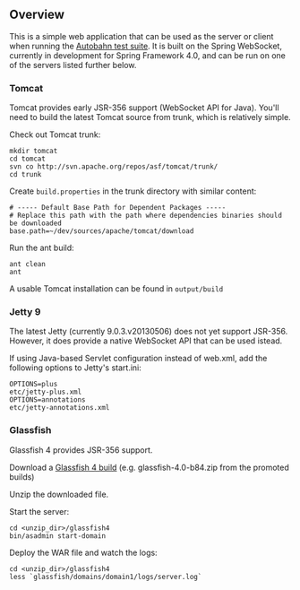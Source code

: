 
## Overview

This is a simple web application that can be used as the server or client when running the [Autobahn test suite](http://autobahn.ws/testsuite). It is built on the Spring WebSocket, currently in development for Spring Framework 4.0, and can be run on one of the servers listed further below.

### Tomcat

Tomcat provides early JSR-356 support (WebSocket API for Java). You'll need to build the latest Tomcat source from trunk, which is relatively simple.

Check out Tomcat trunk:

    mkdir tomcat
    cd tomcat
    svn co http://svn.apache.org/repos/asf/tomcat/trunk/
    cd trunk

Create `build.properties` in the trunk directory with similar content:

    # ----- Default Base Path for Dependent Packages -----
    # Replace this path with the path where dependencies binaries should be downloaded
    base.path=~/dev/sources/apache/tomcat/download

Run the ant build:

    ant clean
    ant

A usable Tomcat installation can be found in `output/build`

### Jetty 9

The latest Jetty (currently 9.0.3.v20130506) does not yet support JSR-356. However, it does provide a native WebSocket API that can be used istead.

If using Java-based Servlet configuration instead of web.xml, add the following options to Jetty's start.ini:

    OPTIONS=plus
    etc/jetty-plus.xml
    OPTIONS=annotations
    etc/jetty-annotations.xml

### Glassfish

Glassfish 4 provides JSR-356 support.

Download a [Glassfish 4 build](http://dlc.sun.com.edgesuite.net/glassfish/4.0/) (e.g. glassfish-4.0-b84.zip from the promoted builds)

Unzip the downloaded file.

Start the server:

    cd <unzip_dir>/glassfish4
    bin/asadmin start-domain

Deploy the WAR file and watch the logs:

    cd <unzip_dir>/glassfish4
    less `glassfish/domains/domain1/logs/server.log`


